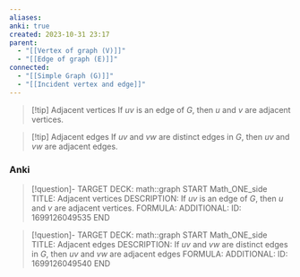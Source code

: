 ```yaml
---
aliases: 
anki: true
created: 2023-10-31 23:17
parent:
  - "[[Vertex of graph (V)]]"
  - "[[Edge of graph (E)]]"
connected:
  - "[[Simple Graph (G)]]"
  - "[[Incident vertex and edge]]"
---
```


> [!tip] Adjacent vertices
> If $uv$ is an edge of $G$, then $u$ and $v$ are adjacent vertices.

> [!tip] Adjacent edges
> If $uv$ and $vw$ are distinct edges in $G$, then $uv$ and $vw$ are adjacent edges.


### Anki
> [!question]-
TARGET DECK: math::graph
START
Math_ONE_side
TITLE: Adjacent vertices 
DESCRIPTION: If $uv$ is an edge of $G$, then $u$ and $v$ are adjacent vertices.
FORMULA: 
ADDITIONAL:
ID: 1699126049535
END


> [!question]-
TARGET DECK: math::graph
START
Math_ONE_side
TITLE: Adjacent edges
DESCRIPTION: If $uv$ and $vw$ are distinct edges in $G$, then $uv$ and $vw$ are adjacent edges
FORMULA: 
ADDITIONAL:
ID: 1699126049540
END










